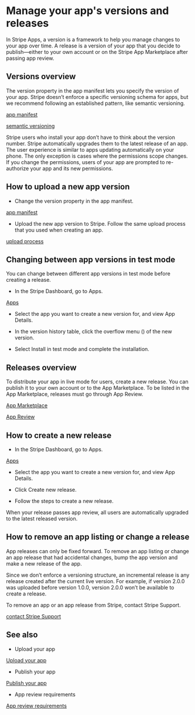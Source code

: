 # Manage your app's versions and releases

In Stripe Apps, a version is a framework to help you manage changes to your app over time. A release is a version of your app that you decide to publish—either to your own account or on the Stripe App Marketplace after passing app review.

## Versions overview

The version property in the app manifest lets you specify the version of your app. Stripe doesn’t enforce a specific versioning schema for apps, but we recommend following an established pattern, like semantic versioning.

[app manifest](/stripe-apps/reference/app-manifest)

[semantic versioning](https://semver.org/)

Stripe users who install your app don’t have to think about the version number. Stripe automatically upgrades them to the latest release of an app. The user experience is similar to apps updating automatically on your phone. The only exception is cases where the permissions scope changes. If you change the permissions, users of your app are prompted to re-authorize your app and its new permissions.

## How to upload a new app version

- Change the version property in the app manifest.

[app manifest](/stripe-apps/reference/app-manifest)

- Upload the new app version to Stripe. Follow the same upload process that you used when creating an app.

[upload process](/stripe-apps/upload-install-app)

## Changing between app versions in test mode

You can change between different app versions in test mode before creating a release.

- In the Stripe Dashboard, go to Apps.

[Apps](https://dashboard.stripe.com/test/apps)

- Select the app you want to create a new version for, and view App Details.

- In the version history table, click the overflow menu () of the new version.

- Select Install in test mode and complete the installation.

## Releases overview

To distribute your app in live mode for users, create a new release. You can publish it to your own account or to the App Marketplace. To be listed in the App Marketplace, releases must go through App Review.

[App Marketplace](/stripe-apps/publish-app)

[App Review](/stripe-apps/review-requirements)

## How to create a new release

- In the Stripe Dashboard, go to Apps.

[Apps](https://dashboard.stripe.com/test/apps)

- Select the app you want to create a new version for, and view App Details.

- Click Create new release.

- Follow the steps to create a new release.

When your release passes app review, all users are automatically upgraded to the latest released version.

## How to remove an app listing or change a release

App releases can only be fixed forward. To remove an app listing or change an app release that had accidental changes, bump the app version and make a new release of the app.

Since we don’t enforce a versioning structure, an incremental release is any release created after the current live version. For example, if version 2.0.0 was uploaded before version 1.0.0, version 2.0.0 won’t be available to create a release.

To remove an app or an app release from Stripe, contact Stripe Support.

[contact Stripe Support](https://support.stripe.com/)

## See also

- Upload your app

[Upload your app](/stripe-apps/upload-install-app)

- Publish your app

[Publish your app](/stripe-apps/publish-app)

- App review requirements

[App review requirements](/stripe-apps/review-requirements)
